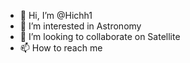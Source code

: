 - 👋 Hi, I’m @Hichh1
- 👀 I’m interested in Astronomy
- 💞️ I’m looking to collaborate on Satellite 
- 📫 How to reach me

<!---
Hichh1/Hichh1 is a ✨ special ✨ repository because its `README.md` (this file) appears on your GitHub profile.
You can click the Preview link to take a look at your changes.
--->
